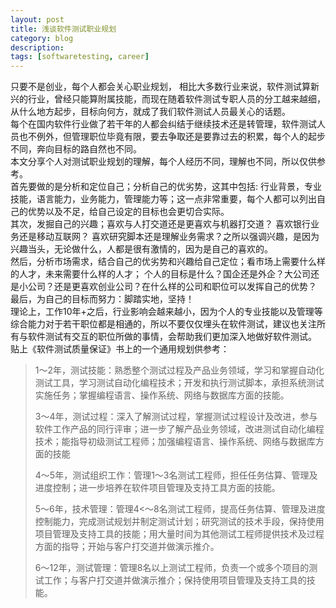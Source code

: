 ```yaml
---
layout: post
title: 浅谈软件测试职业规划
category: blog
description: 
tags: [softwaretesting, career]
---
```

只要不是创业，每个人都会关心职业规划， 相比大多数行业来说，软件测试算新兴的行业，曾经只能算附属技能，而现在随着软件测试专职人员的分工越来越细，从什么地方起步，目标向何方，就成了我们软件测试人员最关心的话题。
<br/>每个在国内软件行业做了若干年的人都会纠结于继续技术还是转管理，软件测试人员也不例外，但管理职位毕竟有限，要去争取还是要靠过去的积累，每个人的起步不同，奔向目标的路自然也不同。
<br/>本文分享个人对测试职业规划的理解，每个人经历不同，理解也不同，所以仅供参考。
<br/>首先要做的是分析和定位自己；分析自己的优劣势，这其中包括: 行业背景，专业技能，语言能力，业务能力，管理能力等；这一点非常重要，每个人都可以列出自己的优势以及不足，给自己设定的目标也会更切合实际。
<br/>其次，发掘自己的兴趣；喜欢与人打交道还是更喜欢与机器打交道？ 喜欢银行业务还是移动互联网？ 喜欢研究脚本还是理解业务需求？之所以强调兴趣，是因为兴趣当头，无论做什么，人都是很有激情的，因为是自己的喜欢的。
<br/>然后，分析市场需求，结合自己的优劣势和兴趣给自己定位；看市场上需要什么样的人才，未来需要什么样的人才； 个人的目标是什么？国企还是外企？大公司还是小公司？还是更喜欢创业公司？在什么样的公司和职位可以发挥自己的优势？
<br/>最后，为自己的目标而努力：脚踏实地，坚持！
<br/>理论上，工作10年+之后，行业影响会越来越小，因为个人的专业技能以及管理等综合能力对于若干职位都是相通的，所以不要仅仅埋头在软件测试，建议也关注所有与软件测试有交互的职位所做的事情，会帮助我们更加深入地做好软件测试。
贴上《软件测试质量保证》书上的一个通用规划供参考：<br/>
> </p>1～2年，测试技能：熟悉整个测试过程及产品业务领域，学习和掌握自动化测试工具，学习测试自动化编程技术；开发和执行测试脚本，承担系统测试实施任务；掌握编程语言、操作系统、网络与数据库方面的技能。</p>
> 3～4年，测试过程：深入了解测试过程，掌握测试过程设计及改进，参与软件工作产品的同行评审；进一步了解产品业务领域，改进测试自动化编程技术；能指导初级测试工程师；加强编程语言、操作系统、网络与数据库方面的技能</p>
> 4～5年，测试组织工作：管理1～3名测试工程师，担任任务估算、管理及进度控制；进一步培养在软件项目管理及支持工具方面的技能。</p>
> 5～6年，技术管理：管理4<～8名测试工程师，提高任务估算、管理及进度控制能力，完成测试规划并制定测试计划；研究测试的技术手段，保持使用项目管理及支持工具的技能；用大量时间为其他测试工程师提供技术及过程方面的指导；开始与客户打交道并做演示推介。</p>
> 6～12年，测试管理：管理8名以上测试工程师，负责一个或多个项目的测试工作；与客户打交道并做演示推介；保持使用项目管理及支持工具的技能。

[Angelia]:    http://angeliaw.github.com  "Angelia"